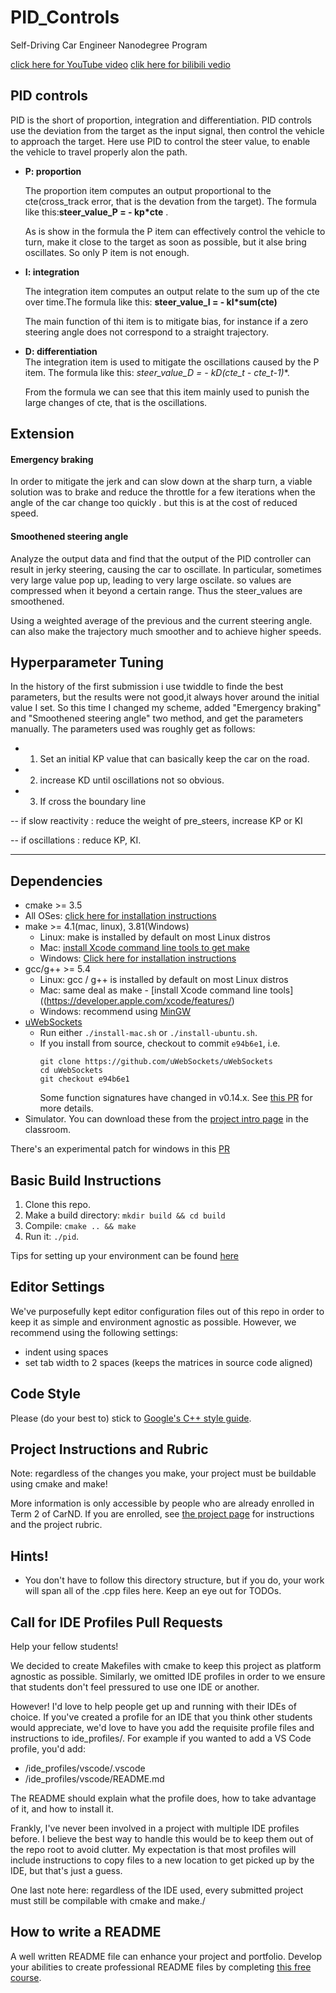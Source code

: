 # PID_Controls

Self-Driving Car Engineer Nanodegree Program

[click here for YouTube video](https://youtu.be/svYFGAbVIT8)
[clik here for bilibili vedio](http://www.bilibili.com/video/av38516728)


## PID controls

PID is the short of proportion, integration and differentiation. PID controls use the deviation from the target as the input signal, then control the vehicle to approach the target. Here use PID to control the steer value, to enable the vehicle to travel properly alon the path.

- **P: proportion**  

  The proportion item computes an output proportional to the cte(cross_track error, that is    the devation from the target). The formula like this:**steer_value_P = - kp*cte**  .   
  
  As is show in the formula the P item can effectively control the vehicle to turn, make it close to the target as soon as possible, but it alse bring oscillates. So only P item is not enough.
  
- **I: integration**   

  The integration item computes an output relate to the sum up of  the cte over time.The formula like this: **steer_value_I = - kI*sum(cte)**   

  The main function of thi item is to mitigate bias, for instance if a zero steering angle does not correspond to a straight trajectory. 

- **D: differentiation**     
  The integration item is used to mitigate the oscillations caused by the P item. The formula like this:    **steer_value_D = - kD*(cte_t - cte_t-1)**.    

  From the formula we can see that this item mainly used to punish the  large changes of cte, that is the oscillations.
  

## Extension  

#### Emergency braking
In order to mitigate the jerk  and can slow down at the sharp turn,  a viable solution was to brake and reduce the throttle  for a few iterations when the angle of the car change too quickly . but this is at the cost of reduced speed.

#### Smoothened steering angle
Analyze the output data and find that the output of the PID controller can result in jerky steering, causing the car to oscillate. In particular, sometimes very large value pop up, leading to very large oscilate. so values are compressed when it beyond a certain range. Thus the steer_values are smoothened.

Using a weighted average of the previous and the current steering angle. can also make the trajectory much smoother and  to achieve higher speeds.

## Hyperparameter Tuning

In the history of the first submission i use twiddle to finde the best parameters, but the results were not good,it  always hover around the initial value I set. So this time I changed my scheme, added "Emergency braking"  and "Smoothened steering angle"  two method, and get the parameters manually. The parameters used was roughly get as follows:
-  1.   Set an initial KP value  that can basically keep the car on the road.

- 2. increase KD until oscillations not so obvious.

- 3. If  cross the boundary line

--         if slow reactivity  : reduce the weight of pre_steers, increase KP or KI

--         if oscillations :  reduce KP, KI.

---

## Dependencies

* cmake >= 3.5
 * All OSes: [click here for installation instructions](https://cmake.org/install/)
* make >= 4.1(mac, linux), 3.81(Windows)
  * Linux: make is installed by default on most Linux distros
  * Mac: [install Xcode command line tools to get make](https://developer.apple.com/xcode/features/)
  * Windows: [Click here for installation instructions](http://gnuwin32.sourceforge.net/packages/make.htm)
* gcc/g++ >= 5.4
  * Linux: gcc / g++ is installed by default on most Linux distros
  * Mac: same deal as make - [install Xcode command line tools]((https://developer.apple.com/xcode/features/)
  * Windows: recommend using [MinGW](http://www.mingw.org/)
* [uWebSockets](https://github.com/uWebSockets/uWebSockets)
  * Run either `./install-mac.sh` or `./install-ubuntu.sh`.
  * If you install from source, checkout to commit `e94b6e1`, i.e.
    ```
    git clone https://github.com/uWebSockets/uWebSockets 
    cd uWebSockets
    git checkout e94b6e1
    ```
    Some function signatures have changed in v0.14.x. See [this PR](https://github.com/udacity/CarND-MPC-Project/pull/3) for more details.
* Simulator. You can download these from the [project intro page](https://github.com/udacity/self-driving-car-sim/releases) in the classroom.

There's an experimental patch for windows in this [PR](https://github.com/udacity/CarND-PID-Control-Project/pull/3)

## Basic Build Instructions

1. Clone this repo.
2. Make a build directory: `mkdir build && cd build`
3. Compile: `cmake .. && make`
4. Run it: `./pid`. 

Tips for setting up your environment can be found [here](https://classroom.udacity.com/nanodegrees/nd013/parts/40f38239-66b6-46ec-ae68-03afd8a601c8/modules/0949fca6-b379-42af-a919-ee50aa304e6a/lessons/f758c44c-5e40-4e01-93b5-1a82aa4e044f/concepts/23d376c7-0195-4276-bdf0-e02f1f3c665d)

## Editor Settings

We've purposefully kept editor configuration files out of this repo in order to
keep it as simple and environment agnostic as possible. However, we recommend
using the following settings:

* indent using spaces
* set tab width to 2 spaces (keeps the matrices in source code aligned)

## Code Style

Please (do your best to) stick to [Google's C++ style guide](https://google.github.io/styleguide/cppguide.html).

## Project Instructions and Rubric

Note: regardless of the changes you make, your project must be buildable using
cmake and make!

More information is only accessible by people who are already enrolled in Term 2
of CarND. If you are enrolled, see [the project page](https://classroom.udacity.com/nanodegrees/nd013/parts/40f38239-66b6-46ec-ae68-03afd8a601c8/modules/f1820894-8322-4bb3-81aa-b26b3c6dcbaf/lessons/e8235395-22dd-4b87-88e0-d108c5e5bbf4/concepts/6a4d8d42-6a04-4aa6-b284-1697c0fd6562)
for instructions and the project rubric.

## Hints!

* You don't have to follow this directory structure, but if you do, your work
  will span all of the .cpp files here. Keep an eye out for TODOs.

## Call for IDE Profiles Pull Requests

Help your fellow students!

We decided to create Makefiles with cmake to keep this project as platform
agnostic as possible. Similarly, we omitted IDE profiles in order to we ensure
that students don't feel pressured to use one IDE or another.

However! I'd love to help people get up and running with their IDEs of choice.
If you've created a profile for an IDE that you think other students would
appreciate, we'd love to have you add the requisite profile files and
instructions to ide_profiles/. For example if you wanted to add a VS Code
profile, you'd add:

* /ide_profiles/vscode/.vscode
* /ide_profiles/vscode/README.md

The README should explain what the profile does, how to take advantage of it,
and how to install it.

Frankly, I've never been involved in a project with multiple IDE profiles
before. I believe the best way to handle this would be to keep them out of the
repo root to avoid clutter. My expectation is that most profiles will include
instructions to copy files to a new location to get picked up by the IDE, but
that's just a guess.

One last note here: regardless of the IDE used, every submitted project must
still be compilable with cmake and make./

## How to write a README
A well written README file can enhance your project and portfolio.  Develop your abilities to create professional README files by completing [this free course](https://www.udacity.com/course/writing-readmes--ud777).

